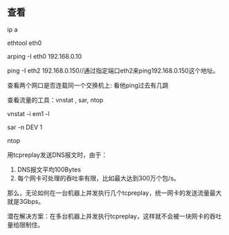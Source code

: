 ## 查看

ip a

ethtool eth0

arping -I eth0 192.168.0.10



ping -I eth2 192.168.0.150//通过指定端口eth2来ping192.168.0.150这个地址。

查看两个网口是否连载同一个交换机上: 看他ping过去有几跳



查看流量的工具：vnstat , sar, ntop

vnstat -i em1 -l

sar -n DEV 1

ntop

用tcpreplay发送DNS报文时，由于：

1. DNS报文平均100Bytes
2. 每个网卡可处理的吞吐率有限，比如最大达到300万个包/s。

那么，无论如何在一台机器上并发执行几个tcpreplay，统一网卡的发送流量最大就是3Gbps。

潜在解决方案：在多台机器上并发执行tcpreplay，这样就不会被一块网卡的吞吐量给限制住。

